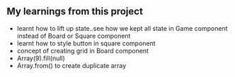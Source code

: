 ## My learnings from this project
- learnt how to lift up state..see how we kept all state in Game component instead
  of Board or Square component
- learnt how to style button in square component
- concept of creating grid in Board component
- Array(9).fill(null)
- Array.from() to create duplicate array
 
